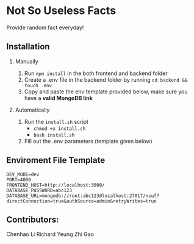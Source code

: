 # Not So Useless Facts

Provide random fact everyday!

## Installation
1. Manually
    1. Run `npm install` in the both frontend and backend folder
    2. Create a .env file in the backend folder by running `cd backend && touch .env`
    3. Copy and paste the env template provided below, make sure you have a **valid MongoDB link**
        
2. Automatically
    1. Run the `install.sh` script
        - `chmod +x install.sh`
        - `bash install.sh`
    2. Fill out the .env parameters (template given below)


## Enviroment File Template
```
DEV_MODE=dev
PORT=4000
FRONTEND_HOST=http://localhost:3000/
DATABASE_PASSWORD=abc123
DATABASE_URL=mongodb://root:abc123@localhost:27017/nsuf?directConnection=true&authSource=admin&retryWrites=true
```

## Contributors:
Chenhao Li
Richard Yeung
Zhi Gao
